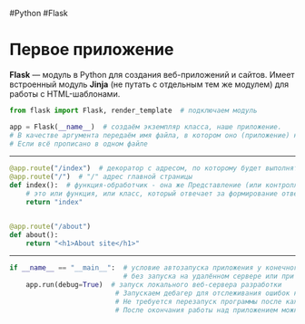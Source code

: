 #Python #Flask

# Первое приложение

**Flask** — модуль в Python для создания веб-приложений и сайтов. Имеет встроенный модуль 
**Jinja** (не путать с отдельным тем же модулем) для работы с HTML-шаблонами.

```python
from flask import Flask, render_template  # подключаем модуль

app = Flask(__name__)  # создаём экземпляр класса, наше приложение.
# В качестве аргумента передаём имя файла, в котором оно (приложение) находится.
# Если всё прописано в одном файле
```

---

```python
@app.route("/index")  # декоратор с адресом, по которому будет выполняться обработчик запроса
@app.route("/")  # "/" адрес главной страницы
def index():  # функция-обработчик - она же Представление (или контроллер) 
    # это или функция, или класс, который отвечает за формирование ответа на соответствующий запрос.
    return "index"


@app.route("/about")
def about():
    return "<h1>About site</h1>"
```

---

```python
if __name__ == "__main__":  # условие автозапуска приложения у конечного пользователя 
                            # без запуска на удалённом сервере или при импорте файла с программой
    app.run(debug=True)  # запуск локального веб-сервера разработки
                          # Запускаем дебагер для отслеживания ошибок на этапе создания
                          # Не требуется перезапуск программы после каждого изменения кода
                          # После окончания работы над приложением можно выключить
```
